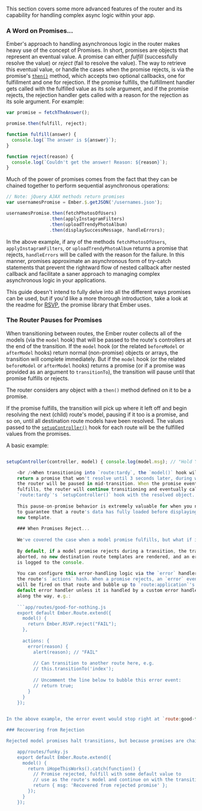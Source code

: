 This section covers some more advanced features of the router and its capability for handling complex async logic within your app.

### A Word on Promises...

Ember's approach to handling asynchronous logic in the router makes heavy use of the concept of Promises. In short, promises are objects that represent an eventual value. A promise can either *fulfill* (successfully resolve the value) or *reject* (fail to resolve the value). The way to retrieve this eventual value, or handle the cases when the promise rejects, is via the promise's [`then()`](http://emberjs.com/api/classes/Ember.Route.html#method_setupController) method, which accepts two optional callbacks, one for fulfillment and one for rejection. If the promise fulfills, the fulfillment handler gets called with the fulfilled value as its sole argument, and if the promise rejects, the rejection handler gets called with a reason for the rejection as its sole argument. For example:

```js
var promise = fetchTheAnswer();

promise.then(fulfill, reject);

function fulfill(answer) {
  console.log(`The answer is ${answer}`);
}

function reject(reason) {
  console.log(`Couldn't get the answer! Reason: ${reason}`);
}
```

Much of the power of promises comes from the fact that they can be chained together to perform sequential asynchronous operations:

```js
// Note: jQuery AJAX methods return promises
var usernamesPromise = Ember.$.getJSON('/usernames.json');

usernamesPromise.then(fetchPhotosOfUsers)
                .then(applyInstagramFilters)
                .then(uploadTrendyPhotoAlbum)
                .then(displaySuccessMessage, handleErrors);
```

In the above example, if any of the methods `fetchPhotosOfUsers`, `applyInstagramFilters`, or `uploadTrendyPhotoAlbum` returns a promise that rejects, `handleErrors` will be called with the reason for the failure. In this manner, promises approximate an asynchronous form of try-catch statements that prevent the rightward flow of nested callback after nested callback and facilitate a saner approach to managing complex asynchronous logic in your applications.

This guide doesn't intend to fully delve into all the different ways promises can be used, but if you'd like a more thorough introduction, take a look at the readme for [RSVP](https://github.com/tildeio/rsvp.js), the promise library that Ember uses.

### The Router Pauses for Promises

When transitioning between routes, the Ember router collects all of the models (via the `model` hook) that will be passed to the route's controllers at the end of the transition. If the `model` hook (or the related `beforeModel` or `afterModel` hooks) return normal (non-promise) objects or arrays, the transition will complete immediately. But if the `model` hook (or the related `beforeModel` or `afterModel` hooks) returns a promise (or if a promise was provided as an argument to `transitionTo`), the transition will pause until that promise fulfills or rejects.

The router considers any object with a `then()` method defined on it to be a promise.

If the promise fulfills, the transition will pick up where it left off and begin resolving the next (child) route's model, pausing if it too is a promise, and so on, until all destination route models have been resolved. The values passed to the [`setupController()`](http://emberjs.com/api/classes/Ember.Route.html#method_setupController) hook for each route will be the fulfilled values from the promises.

A basic example:

```app/routes/tardy.js export default Ember.Route.extend({ model() { return new Ember.RSVP.Promise(function(resolve) { Ember.run.later(function() { resolve({ msg: 'Hold Your Horses' }); }, 3000); }); },

setupController(controller, model) { console.log(model.msg); // "Hold Your Horses" } });

    <br />When transitioning into `route:tardy`, the `model()` hook will be called and
    return a promise that won't resolve until 3 seconds later, during which time
    the router will be paused in mid-transition. When the promise eventually
    fulfills, the router will continue transitioning and eventually call
    `route:tardy`'s `setupController()` hook with the resolved object.
    
    This pause-on-promise behavior is extremely valuable for when you need
    to guarantee that a route's data has fully loaded before displaying a
    new template.
    
    ### When Promises Reject...
    
    We've covered the case when a model promise fulfills, but what if it rejects?
    
    By default, if a model promise rejects during a transition, the transition is
    aborted, no new destination route templates are rendered, and an error
    is logged to the console.
    
    You can configure this error-handling logic via the `error` handler on
    the route's `actions` hash. When a promise rejects, an `error` event
    will be fired on that route and bubble up to `route:application`'s
    default error handler unless it is handled by a custom error handler
    along the way, e.g.:
    
    ```app/routes/good-for-nothing.js
    export default Ember.Route.extend({
      model() {
        return Ember.RSVP.reject("FAIL");
      },
    
      actions: {
        error(reason) {
          alert(reason); // "FAIL"
    
          // Can transition to another route here, e.g.
          // this.transitionTo('index');
    
          // Uncomment the line below to bubble this error event:
          // return true;
        }
      }
    });
    

In the above example, the error event would stop right at `route:good-for-nothing`'s error handler and not continue to bubble. To make the event continue bubbling up to `route:application`, you can return true from the error handler.

### Recovering from Rejection

Rejected model promises halt transitions, but because promises are chainable, you can catch promise rejects within the `model` hook itself and convert them into fulfills that won't halt the transition.

    app/routes/funky.js
    export default Ember.Route.extend({
      model() {
        return iHopeThisWorks().catch(function() {
          // Promise rejected, fulfill with some default value to
          // use as the route's model and continue on with the transition
          return { msg: 'Recovered from rejected promise' };
        });
      }
    });